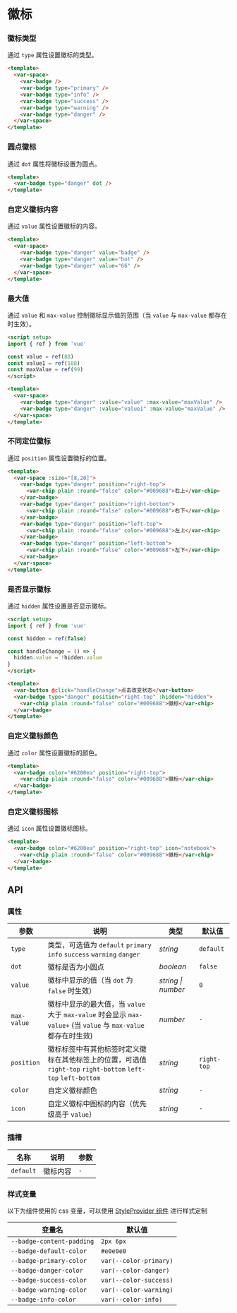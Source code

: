 # 徽标

### 徽标类型

通过 `type` 属性设置徽标的类型。

```html
<template>
  <var-space>
    <var-badge />
    <var-badge type="primary" />
    <var-badge type="info" />
    <var-badge type="success" />
    <var-badge type="warning" />
    <var-badge type="danger" />
  </var-space>
</template>
```

### 圆点徽标

通过 `dot` 属性将徽标设置为圆点。

```html
<template>
  <var-badge type="danger" dot />
</template>
```

### 自定义徽标内容

通过 `value` 属性设置徽标的内容。

```html
<template>
  <var-space>
    <var-badge type="danger" value="badge" />
    <var-badge type="danger" value="hot" />
    <var-badge type="danger" value="66" />
  </var-space>
</template>
```

### 最大值

通过 `value` 和 `max-value` 控制徽标显示值的范围（当 `value` 与 `max-value` 都存在时生效）。

```html
<script setup>
import { ref } from 'vue'

const value = ref(88)
const value1 = ref(188)
const maxValue = ref(99)
</script>

<template>
  <var-space>
    <var-badge type="danger" :value="value" :max-value="maxValue" />
    <var-badge type="danger" :value="value1" :max-value="maxValue" />
  </var-space>
</template>
```

### 不同定位徽标

通过 `position` 属性设置徽标的位置。

```html
<template>
  <var-space :size="[8,20]">
    <var-badge type="danger" position="right-top">
      <var-chip plain :round="false" color="#009688">右上</var-chip>
    </var-badge>
    <var-badge type="danger" position="right-bottom">
      <var-chip plain :round="false" color="#009688">右下</var-chip>
    </var-badge>
    <var-badge type="danger" position="left-top">
      <var-chip plain :round="false" color="#009688">左上</var-chip>
    </var-badge>
    <var-badge type="danger" position="left-bottom">
      <var-chip plain :round="false" color="#009688">左下</var-chip>
    </var-badge>
  </var-space>
</template>
```

### 是否显示徽标

通过 `hidden` 属性设置是否显示徽标。

```html
<script setup>
import { ref } from 'vue'

const hidden = ref(false)

const handleChange = () => {
  hidden.value = !hidden.value
}
</script>

<template>
  <var-button @click="handleChange">点击改变状态</var-button>
  <var-badge type="danger" position="right-top" :hidden="hidden">
    <var-chip plain :round="false" color="#009688">徽标</var-chip>
  </var-badge>
</template>
```

### 自定义徽标颜色

通过 `color` 属性设置徽标的颜色。

```html
<template>
  <var-badge color="#6200ea" position="right-top">
    <var-chip plain :round="false" color="#009688">徽标</var-chip>
  </var-badge>
</template>
```

### 自定义徽标图标

通过 `icon` 属性设置徽标图标。

```html
<template>
  <var-badge color="#6200ea" position="right-top" icon="notebook">
    <var-chip plain :round="false" color="#009688">徽标</var-chip>
  </var-badge>
</template>
```

## API

### 属性

|参数 | 说明 | 类型 | 默认值 |
| ---- | ---- | ---- | ---- |
| `type` | 类型，可选值为 `default` `primary` `info` `success` `warning` `danger` | _string_ | `default` |
| `dot` | 徽标是否为小圆点 | _boolean_ | `false` |
| `value` | 徽标中显示的值（当 `dot` 为 `false` 时生效）| _string \| number_ | `0` |
| `max-value` | 徽标中显示的最大值，当 `value` 大于 `max-value` 时会显示 `max-value+` (当 `value` 与 `max-value` 都存在时生效)| _number_ | `-` |
| `position` | 徽标标签中有其他标签时定义徽标在其他标签上的位置，可选值 `right-top` `right-bottom` `left-top` `left-bottom` | _string_ | `right-top` |
| `color` | 自定义徽标颜色 | _string_ | `-` |
| `icon` | 自定义徽标中图标的内容（优先级高于 `value`） | _string_ | `-` |

### 插槽

| 名称 | 说明 | 参数 |
| ---- | ---- | ----|
| `default` |  徽标内容 | `-` |

### 样式变量
以下为组件使用的 css 变量，可以使用 [StyleProvider 组件](#/zh-CN/style-provider) 进行样式定制

| 变量名 | 默认值 |
| --- | --- |
| `--badge-content-padding` | `2px 6px` |
| `--badge-default-color` | `#e0e0e0` |
| `--badge-primary-color` | `var(--color-primary)`|
| `--badge-danger-color` |  `var(--color-danger)`|
| `--badge-success-color` | `var(--color-success)`|
| `--badge-warning-color` |  `var(--color-warning)`|
| `--badge-info-color` | `var(--color-info)`|
